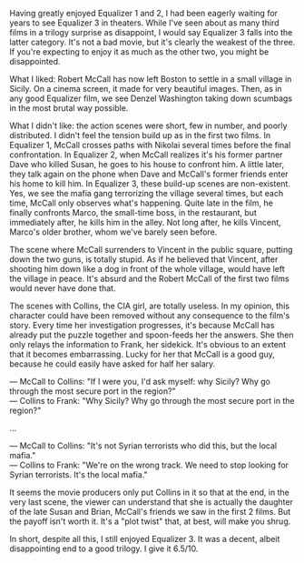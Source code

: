Having greatly enjoyed Equalizer 1 and 2, I had been eagerly waiting for years to see Equalizer 3 in theaters. While I've seen about as many third films in a trilogy surprise as disappoint, I would say Equalizer 3 falls into the latter category. It's not a bad movie, but it's clearly the weakest of the three. If you're expecting to enjoy it as much as the other two, you might be disappointed.

What I liked: Robert McCall has now left Boston to settle in a small village in Sicily. On a cinema screen, it made for very beautiful images. Then, as in any good Equalizer film, we see Denzel Washington taking down scumbags in the most brutal way possible.

What I didn't like: the action scenes were short, few in number, and poorly distributed. I didn't feel the tension build up as in the first two films. In Equalizer 1, McCall crosses paths with Nikolai several times before the final confrontation. In Equalizer 2, when McCall realizes it's his former partner Dave who killed Susan, he goes to his house to confront him. A little later, they talk again on the phone when Dave and McCall's former friends enter his home to kill him. In Equalizer 3, these build-up scenes are non-existent. Yes, we see the mafia gang terrorizing the village several times, but each time, McCall only observes what's happening. Quite late in the film, he finally confronts Marco, the small-time boss, in the restaurant, but immediately after, he kills him in the alley. Not long after, he kills Vincent, Marco's older brother, whom we've barely seen before.

The scene where McCall surrenders to Vincent in the public square, putting down the two guns, is totally stupid. As if he believed that Vincent, after shooting him down like a dog in front of the whole village, would have left the village in peace. It's absurd and the Robert McCall of the first two films would never have done that.

The scenes with Collins, the CIA girl, are totally useless. In my opinion, this character could have been removed without any consequence to the film's story. Every time her investigation progresses, it's because McCall has already put the puzzle together and spoon-feeds her the answers. She then only relays the information to Frank, her sidekick. It's obvious to an extent that it becomes embarrassing. Lucky for her that McCall is a good guy, because he could easily have asked for half her salary.

— McCall to Collins: "If I were you, I'd ask myself: why Sicily? Why go through the most secure port in the region?"  
— Collins to Frank: "Why Sicily? Why go through the most secure port in the region?"  

...

— McCall to Collins: "It's not Syrian terrorists who did this, but the local mafia."  
— Collins to Frank: "We're on the wrong track. We need to stop looking for Syrian terrorists. It's the local mafia."  

It seems the movie producers only put Collins in it so that at the end, in the very last scene, the viewer can understand that she is actually the daughter of the late Susan and Brian, McCall's friends we saw in the first 2 films. But the payoff isn't worth it. It's a "plot twist" that, at best, will make you shrug.

In short, despite all this, I still enjoyed Equalizer 3. It was a decent, albeit disappointing end to a good trilogy. I give it 6.5/10.
